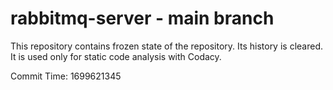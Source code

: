 # rabbitmq-server - main branch

This repository contains frozen state of the repository.
Its history is cleared. It is used only for static code
analysis with Codacy.

Commit Time: 1699621345